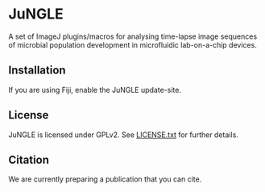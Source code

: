 JuNGLE
======
A set of ImageJ plugins/macros for analysing time-lapse image sequences of microbial population development in microfluidic lab-on-a-chip devices.

Installation
------------
If you are using Fiji, enable the JuNGLE update-site.

License
-------
JuNGLE is licensed under GPLv2. See [LICENSE.txt](LICENSE.txt) for further details.

Citation
--------
We are currently preparing a publication that you can cite.
